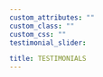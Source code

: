 ```yaml
---
custom_attributes: ""
custom_class: ""
custom_css: ""
testimonial_slider:

title: TESTIMONIALS
---
```

